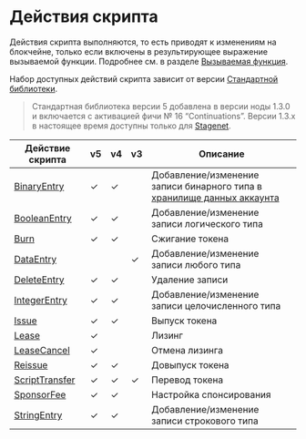 # Действия скрипта

Действия скрипта выполняются, то есть приводят к изменениям на блокчейне, только если включены в результирующее выражение вызываемой функции. Подробнее см. в разделе [Вызываемая функция](/ru/ride/functions/callable-function).

Набор доступных действий скрипта зависит от версии [Стандартной библиотеки](/ru/ride/script/standard-library).

> Стандартная библиотека версии 5 добавлена в версии ноды 1.3.0 и включается с активацией фичи №&nbsp;16 “Continuations”. Версии 1.3.x в настоящее время доступны только для [Stagenet](/ru/blockchain/blockchain-network/).

| Действие скрипта | v5 | v4 | v3 | Описание |
|---|---|---|---|---|
| [BinaryEntry](/ru/ride/structures/script-actions/binary-entry) | ✓ | ✓ | | Добавление/изменение записи бинарного типа в [хранилище данных аккаунта](/ru/blockchain/account/account-data-storage)|
| [BooleanEntry](/ru/ride/structures/script-actions/boolean-entry) | ✓ | ✓ | | Добавление/изменение записи логического типа |
| [Burn](/ru/ride/structures/script-actions/burn) | ✓ | ✓ | | Сжигание токена |
| [DataEntry](/ru/ride/structures/script-actions/data-entry) | | | ✓ | Добавление/изменение записи любого типа |
| [DeleteEntry](/ru/ride/structures/script-actions/delete-entry) | ✓ | ✓ | | Удаление записи |
| [IntegerEntry](/ru/ride/structures/script-actions/int-entry) | ✓ | ✓ | | Добавление/изменение записи целочисленного типа |
| [Issue](/ru/ride/structures/script-actions/issue) | ✓ | ✓ | | Выпуск токена |
| [Lease](/ru/ride/structures/script-actions/issue) | ✓ | | | Лизинг |
| [LeaseCancel](/ru/ride/structures/script-actions/issue) | ✓ | | | Отмена лизинга |
| [Reissue](/ru/ride/structures/script-actions/reissue) | ✓ | ✓ | | Довыпуск токена |
| [ScriptTransfer](/ru/ride/structures/script-actions/script-transfer) | ✓ | ✓ | ✓ | Перевод токена |
| [SponsorFee](/ru/ride/structures/script-actions/sponsor-fee) | ✓ | ✓ | | Настройка спонсирования |
| [StringEntry](/ru/ride/structures/script-actions/string-entry) | ✓ | ✓ | | Добавление/изменение записи строкового типа |
